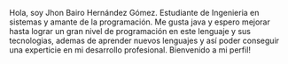 Hola, soy Jhon Bairo Hernández Gómez.
Estudiante de Ingenieria en sistemas y amante de la programación.
Me gusta java y espero mejorar hasta lograr un gran nivel de programación en este lenguaje y sus tecnologias, ademas de aprender nuevos lenguajes y así poder conseguir una experticie en mi desarrollo profesional.
Bienvenido a mi perfil!
